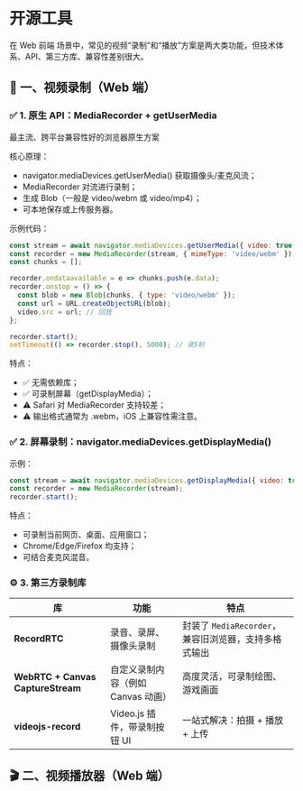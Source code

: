 # 开源工具

在 Web 前端 场景中，常见的视频“录制”和“播放”方案是两大类功能，但技术体系、API、第三方库、兼容性差别很大。

## 🧩 一、视频录制（Web 端）

### ✅ 1. 原生 API：MediaRecorder + getUserMedia

最主流、跨平台兼容性好的浏览器原生方案

核心原理：

- navigator.mediaDevices.getUserMedia() 获取摄像头/麦克风流；
- MediaRecorder 对流进行录制；
- 生成 Blob（一般是 video/webm 或 video/mp4）；
- 可本地保存或上传服务器。

示例代码：

```js
const stream = await navigator.mediaDevices.getUserMedia({ video: true, audio: true });
const recorder = new MediaRecorder(stream, { mimeType: 'video/webm' });
const chunks = [];

recorder.ondataavailable = e => chunks.push(e.data);
recorder.onstop = () => {
  const blob = new Blob(chunks, { type: 'video/webm' });
  const url = URL.createObjectURL(blob);
  video.src = url; // 回放
};

recorder.start();
setTimeout(() => recorder.stop(), 5000); // 录5秒
```

特点：

- ✅ 无需依赖库；
- ✅ 可录制屏幕（getDisplayMedia）；
- ⚠️ Safari 对 MediaRecorder 支持较差；
- ⚠️ 输出格式通常为 .webm，iOS 上兼容性需注意。

### ✅ 2. 屏幕录制：navigator.mediaDevices.getDisplayMedia()

示例：

```js
const stream = await navigator.mediaDevices.getDisplayMedia({ video: true, audio: true });
const recorder = new MediaRecorder(stream);
recorder.start();
```

特点：

- 可录制当前网页、桌面、应用窗口；
- Chrome/Edge/Firefox 均支持；
- 可结合麦克风混音。

### ⚙️ 3. 第三方录制库

| 库                                 | 功能                    | 特点                                 |
| --------------------------------- | --------------------- | ---------------------------------- |
| **RecordRTC**                     | 录音、录屏、摄像头录制           | 封装了 `MediaRecorder`，兼容旧浏览器，支持多格式输出 |
| **WebRTC + Canvas CaptureStream** | 自定义录制内容（例如 Canvas 动画） | 高度灵活，可录制绘图、游戏画面                    |
| **videojs-record**                | Video.js 插件，带录制按钮 UI  | 一站式解决：拍摄 + 播放 + 上传                 |

## 🎬 二、视频播放器（Web 端）
